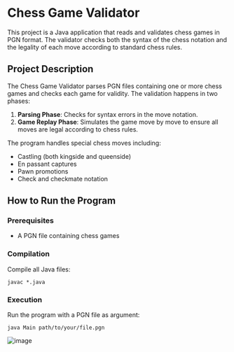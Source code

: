 # Chess Game Validator

This project is a Java application that reads and validates chess games in PGN format. The validator checks both the syntax of the chess notation and the legality of each move according to standard chess rules.

## Project Description

The Chess Game Validator parses PGN files containing one or more chess games and checks each game for validity. The validation happens in two phases:

1. **Parsing Phase**: Checks for syntax errors in the move notation.
2. **Game Replay Phase**: Simulates the game move by move to ensure all moves are legal according to chess rules.

The program handles special chess moves including:
- Castling (both kingside and queenside)
- En passant captures
- Pawn promotions
- Check and checkmate notation

## How to Run the Program

### Prerequisites
- A PGN file containing chess games

### Compilation
Compile all Java files:
```
javac *.java
```

### Execution
Run the program with a PGN file as argument:
```
java Main path/to/your/file.pgn
```


![image](https://github.com/user-attachments/assets/3bfe85d2-beba-43c3-be4d-508f3bb73fd4)
